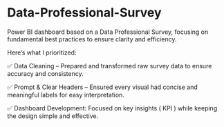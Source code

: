 # Data-Professional-Survey
Power BI dashboard based on a Data Professional Survey, focusing on fundamental best practices to ensure clarity and efficiency. 

Here’s what I prioritized:

✅ Data Cleaning – Prepared and transformed raw survey data to ensure accuracy and consistency.

✅ Prompt & Clear Headers – Ensured every visual had concise and meaningful labels for easy interpretation.

✅ Dashboard Development: Focused on key insights ( KPI ) while keeping the design simple and effective.
